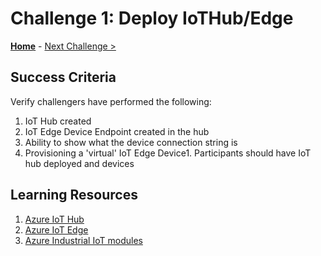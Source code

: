 # Challenge 1: Deploy IoTHub/Edge

**[Home](README.md)** - [Next Challenge >](./Challenge-02.md)


## Success Criteria
Verify challengers have performed the following:

1. IoT Hub created
1. IoT Edge Device Endpoint created in the hub
1. Ability to show what the device connection string is
1. Provisioning a 'virtual' IoT Edge Device1. Participants should have IoT hub deployed and devices 

## Learning Resources
1. [Azure IoT Hub](https://docs.microsoft.com/en-us/azure/iot-hub/)
1. [Azure IoT Edge](https://docs.microsoft.com/en-us/azure/iot-edge/about-iot-edge?view=iotedge-2018-06)
1. [Azure Industrial IoT modules](https://azure.github.io/Industrial-IoT/)

